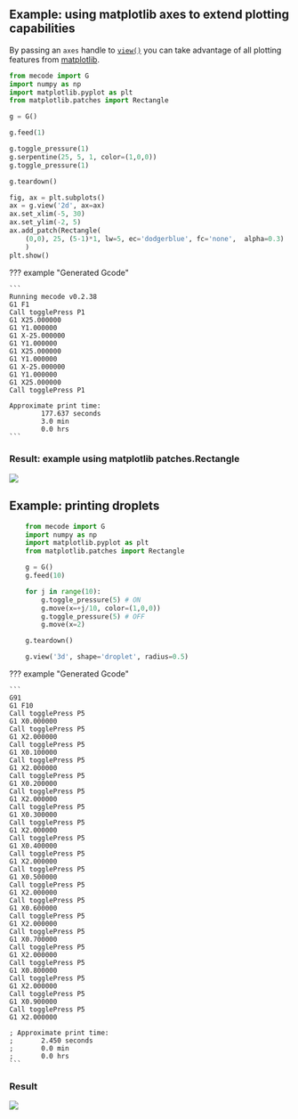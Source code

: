 ## Example: using matplotlib axes to extend plotting capabilities

By passing an `axes` handle to [`view()`](/mecode/api-reference/mecode/#mecode.main.G.view) you can take advantage of all plotting features from [matplotlib](https://matplotlib.org).

```python
from mecode import G
import numpy as np
import matplotlib.pyplot as plt
from matplotlib.patches import Rectangle

g = G()

g.feed(1)

g.toggle_pressure(1)
g.serpentine(25, 5, 1, color=(1,0,0))
g.toggle_pressure(1)

g.teardown()

fig, ax = plt.subplots()
ax = g.view('2d', ax=ax)
ax.set_xlim(-5, 30)
ax.set_ylim(-2, 5)
ax.add_patch(Rectangle(
    (0,0), 25, (5-1)*1, lw=5, ec='dodgerblue', fc='none',  alpha=0.3)
    )
plt.show()
```


??? example "Generated Gcode"

    ```
    Running mecode v0.2.38
    G1 F1
    Call togglePress P1
    G1 X25.000000
    G1 Y1.000000
    G1 X-25.000000
    G1 Y1.000000
    G1 X25.000000
    G1 Y1.000000
    G1 X-25.000000
    G1 Y1.000000
    G1 X25.000000
    Call togglePress P1

    Approximate print time: 
            177.637 seconds 
            3.0 min 
            0.0 hrs
    ```

### Result: example using matplotlib patches.Rectangle 
![](/mecode/assets/images/visualization_example.png)

## Example: printing droplets
```python
    from mecode import G
    import numpy as np
    import matplotlib.pyplot as plt
    from matplotlib.patches import Rectangle

    g = G()
    g.feed(10)

    for j in range(10):
        g.toggle_pressure(5) # ON
        g.move(x=+j/10, color=(1,0,0))
        g.toggle_pressure(5) # OFF
        g.move(x=2)

    g.teardown()

    g.view('3d', shape='droplet', radius=0.5)

```

??? example "Generated Gcode"

    ```
    G91
    G1 F10
    Call togglePress P5
    G1 X0.000000
    Call togglePress P5
    G1 X2.000000
    Call togglePress P5
    G1 X0.100000
    Call togglePress P5
    G1 X2.000000
    Call togglePress P5
    G1 X0.200000
    Call togglePress P5
    G1 X2.000000
    Call togglePress P5
    G1 X0.300000
    Call togglePress P5
    G1 X2.000000
    Call togglePress P5
    G1 X0.400000
    Call togglePress P5
    G1 X2.000000
    Call togglePress P5
    G1 X0.500000
    Call togglePress P5
    G1 X2.000000
    Call togglePress P5
    G1 X0.600000
    Call togglePress P5
    G1 X2.000000
    Call togglePress P5
    G1 X0.700000
    Call togglePress P5
    G1 X2.000000
    Call togglePress P5
    G1 X0.800000
    Call togglePress P5
    G1 X2.000000
    Call togglePress P5
    G1 X0.900000
    Call togglePress P5
    G1 X2.000000

    ; Approximate print time:
    ;       2.450 seconds
    ;       0.0 min
    ;       0.0 hrs
    ```
### Result
![](/mecode/assets/images/droplet_example.jpg)